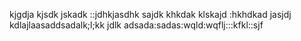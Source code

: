 kjgdja
kjsdk
jskadk
::jdhkjasdhk
sajdk
khkdak
klskajd
:hkhdkad
jasjdj
kdlajlaasaddsadalk;l;kk
jdlk
adsada:sadas:wqld:wqflj:::kfkl::sjf
